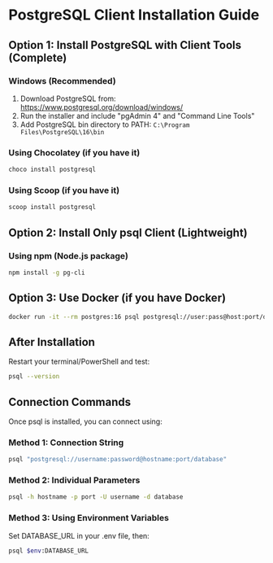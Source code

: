# PostgreSQL Client Installation Guide

## Option 1: Install PostgreSQL with Client Tools (Complete)

### Windows (Recommended)
1. Download PostgreSQL from: https://www.postgresql.org/download/windows/
2. Run the installer and include "pgAdmin 4" and "Command Line Tools"
3. Add PostgreSQL bin directory to PATH: `C:\Program Files\PostgreSQL\16\bin`

### Using Chocolatey (if you have it)
```powershell
choco install postgresql
```

### Using Scoop (if you have it)  
```powershell
scoop install postgresql
```

## Option 2: Install Only psql Client (Lightweight)

### Using npm (Node.js package)
```bash
npm install -g pg-cli
```

## Option 3: Use Docker (if you have Docker)
```bash
docker run -it --rm postgres:16 psql postgresql://user:pass@host:port/db
```

## After Installation

Restart your terminal/PowerShell and test:
```bash
psql --version
```

## Connection Commands

Once psql is installed, you can connect using:

### Method 1: Connection String
```bash
psql "postgresql://username:password@hostname:port/database"
```

### Method 2: Individual Parameters
```bash
psql -h hostname -p port -U username -d database
```

### Method 3: Using Environment Variables
Set DATABASE_URL in your .env file, then:
```bash
psql $env:DATABASE_URL
```